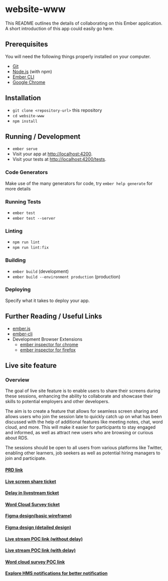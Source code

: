 # website-www

This README outlines the details of collaborating on this Ember application.
A short introduction of this app could easily go here.

## Prerequisites

You will need the following things properly installed on your computer.

- [Git](https://git-scm.com/)
- [Node.js](https://nodejs.org/) (with npm)
- [Ember CLI](https://cli.emberjs.com/release/)
- [Google Chrome](https://google.com/chrome/)

## Installation

- `git clone <repository-url>` this repository
- `cd website-www`
- `npm install`

## Running / Development

- `ember serve`
- Visit your app at [http://localhost:4200](http://localhost:4200).
- Visit your tests at [http://localhost:4200/tests](http://localhost:4200/tests).

### Code Generators

Make use of the many generators for code, try `ember help generate` for more details

### Running Tests

- `ember test`
- `ember test --server`

### Linting

- `npm run lint`
- `npm run lint:fix`

### Building

- `ember build` (development)
- `ember build --environment production` (production)

### Deploying

Specify what it takes to deploy your app.

## Further Reading / Useful Links

- [ember.js](https://emberjs.com/)
- [ember-cli](https://cli.emberjs.com/release/)
- Development Browser Extensions
  - [ember inspector for chrome](https://chrome.google.com/webstore/detail/ember-inspector/bmdblncegkenkacieihfhpjfppoconhi)
  - [ember inspector for firefox](https://addons.mozilla.org/en-US/firefox/addon/ember-inspector/)

## Live site feature

### Overview

The goal of live site feature is to enable users to share their screens during these sessions, enhancing the ability to collaborate and showcase their skills to potential employers and other developers.

The aim is to create a feature that allows for seamless screen sharing and allows users who join the session late to quickly catch up on what has been discussed with the help of additional features like meeting notes, chat, word cloud, and more. This will make it easier for participants to stay engaged and informed, as well as attract new users who are browsing or curious about RDS.

The sessions should be open to all users from various platforms like Twitter, enabling other learners, job seekers as well as potential hiring managers to join and participate.

#### [PRD link](https://precodes.notion.site/precodes/Requirement-document-for-live-screen-share-feature-e8c0c1eea04947beb44ddb60e609aaec)

#### [Live screen share ticket](https://github.com/Real-Dev-Squad/website-www/issues/343)

#### [Delay in livestream ticket](https://github.com/Real-Dev-Squad/website-www/issues/361)

#### [Word Cloud Survey ticket](https://github.com/Real-Dev-Squad/website-www/issues/359)

#### [Figma design(basic wireframe)](https://www.figma.com/file/O8QLwPzTuH3RIWoYdxitln/Live-Page?node-id=0%3A1&t=vKJPfNkUiuCXPoIl-0)

#### [Figma design (detailed design)](https://www.figma.com/file/2VtPGJH61Qp0iarkKW6KTO/Live-Site-Detailed-Designs?node-id=0-1)

#### [Live stream POC link (without delay)](https://word-cloud-poc.netlify.app/live.html?role=guest)

#### [Live stream POC link (with delay)](https://s533k4.csb.app/)

#### [Word cloud survey POC link](https://word-cloud-poc.onrender.com/?role=presenter)

#### [Explore HMS notifications for better notification](https://github.com/Real-Dev-Squad/website-www/issues/639)


